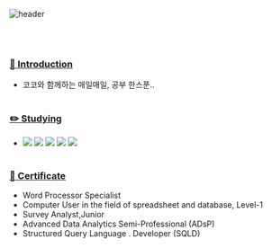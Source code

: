 

![header](https://capsule-render.vercel.app/api?type=cylinder&text=Coco's%20github&animation=blink&fontsize=40&color=timeAuto)

  <br><br>

 <a href="url" > <h3>:mega: Introduction </h3> </a>
  - 코코와 함께하는 매일매일, 공부 한스푼.. <br><br>
  
  
  
  
   <a href="url" > <h3>:pencil2: Studying </h3> </a>
  
  - <img src="https://img.shields.io/badge/R-276DC3?style=flat&logo=R&logoColor=white"/> <img src="https://img.shields.io/badge/Python-ECD53F?style=flat&logo=Python&logoColor=white"/> <img src="https://img.shields.io/badge/PyTorch-EE4C2C?style=flat&logo=PyTorch&logoColor=white"/> <img src="https://img.shields.io/badge/TensorFlow-88CE02?style=flat&logo=TensorFlow&logoColor=white"/> <img src="https://img.shields.io/badge/Jupyter-F37626?style=flat&logo=Jupyter&logoColor=white"/> <br><br>
  
  
   <a href="url" > <h3>:notebook_with_decorative_cover: Certificate </h3> </a>
 - Word Processor Specialist
 - Computer User in the field of spreadsheet and database, Level-1
 - Survey Analyst,Junior
 - Advanced Data Analytics Semi-Professional (ADsP)
 - Structured Query Language . Developer (SQLD)

<br><br>


